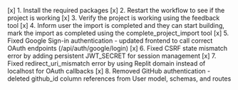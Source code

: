 [x] 1. Install the required packages
[x] 2. Restart the workflow to see if the project is working
[x] 3. Verify the project is working using the feedback tool
[x] 4. Inform user the import is completed and they can start building, mark the import as completed using the complete_project_import tool
[x] 5. Fixed Google Sign-in authentication - updated frontend to call correct OAuth endpoints (/api/auth/google/login)
[x] 6. Fixed CSRF state mismatch error by adding persistent JWT_SECRET for session management
[x] 7. Fixed redirect_uri_mismatch error by using Replit domain instead of localhost for OAuth callbacks
[x] 8. Removed GitHub authentication - deleted github_id column references from User model, schemas, and routes